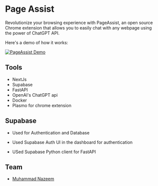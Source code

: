 # Page Assist

Revolutionize your browsing experience with PageAssist, an open source Chrome extension that allows you to easily chat with any webpage using the power of ChatGPT API.

Here's a demo of how it works:

[![PageAssist Demo](https://img.youtube.com/vi/UB1PdZ32vBc/0.jpg)](https://www.youtube.com/watch?v=UB1PdZ32vBc)


## Tools

- NextJs
- Supabase
- FastAPI
- OpenAI's ChatGPT api
- Docker
- Plasmo for chrome extension


## Supabase

- Used for Authentication and Database

- Used Supabase Auth UI in the dashboard for authentication

- USed Supabase Python client for FastAPI


## Team

- [Muhammad Nazeem](https://twitter.com/n4ze3m)